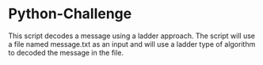 # Python-Challenge

This script decodes a message using a ladder approach.
The script will use a file named message.txt as an input and will use a ladder type of algorithm to decoded the message in the file.
 
